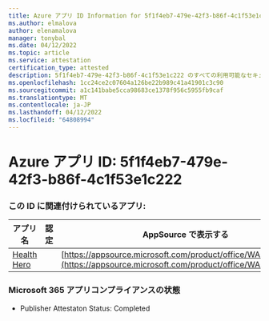 ```yaml
---
title: Azure アプリ ID Information for 5f1f4eb7-479e-42f3-b86f-4c1f53e1c222
ms.author: elmalova
author: elenamalova
manager: tonybal
ms.date: 04/12/2022
ms.topic: article
ms.service: attestation
certification_type: attested
description: 5f1f4eb7-479e-42f3-b86f-4c1f53e1c222 のすべての利用可能なセキュリティとコンプライアンス情報。
ms.openlocfilehash: 1cc24ce2c07604a126be22b989c41a41901c3c90
ms.sourcegitcommit: a1c141babe5cca98683ce1378f956c5955fb9caf
ms.translationtype: MT
ms.contentlocale: ja-JP
ms.lasthandoff: 04/12/2022
ms.locfileid: "64808994"
---
```

# <a name="azure-app-id-5f1f4eb7-479e-42f3-b86f-4c1f53e1c222"></a>Azure アプリ ID: 5f1f4eb7-479e-42f3-b86f-4c1f53e1c222


### <a name="apps-associated-with-this-id"></a>この ID に関連付けられているアプリ:
| **アプリ名** | **認定** | **AppSource で表示する** |
|--------------|---------------|-----------------------|
| [Health Hero](../forward/WA200001405.md) |  | [https://appsource.microsoft.com/product/office/WA200001405](https://appsource.microsoft.com/product/office/WA200001405) |

### <a name="microsoft-365-app-compliance-status"></a>Microsoft 365 アプリコンプライアンスの状態
- Publisher Attestaton Status: Completed
